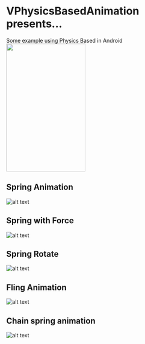 # VPhysicsBasedAnimation presents...

Some example using Physics Based in Android
<img src="https://github.com/rviannaoliveira/VPhysicsBasedAnimation/blob/master/images/main.png" width="210" height="340" margin="10xp">


## Spring Animation
![alt text](https://media.giphy.com/media/hqZVeqJFYn2IU6rICI/giphy.gif "Spring animation")

## Spring with Force
![alt text](https://media.giphy.com/media/W1fzCrfyzaEZ3342MY/giphy.gif "Spring with force animation")

## Spring Rotate
![alt text](https://media.giphy.com/media/TIXtrZQL2pZFx0chE7/giphy.gif "Spring rotate animation")

## Fling Animation
![alt text](https://media.giphy.com/media/dBUOaGdziIXimhh0YD/giphy.gif "Fling animation")

## Chain spring animation
![alt text](https://media.giphy.com/media/QWLnyo8R97h2ADhI8j/giphy.gif "Chain animation")

